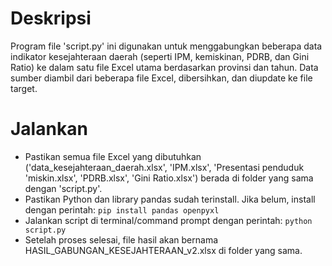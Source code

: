 # Deskripsi
Program file 'script.py' ini digunakan untuk menggabungkan beberapa data indikator kesejahteraan daerah (seperti IPM, kemiskinan, PDRB, dan Gini Ratio) ke dalam satu file Excel utama berdasarkan provinsi dan tahun. Data sumber diambil dari beberapa file Excel, dibersihkan, dan diupdate ke file target.

# Jalankan
- Pastikan semua file Excel yang dibutuhkan ('data_kesejahteraan_daerah.xlsx', 'IPM.xlsx', 'Presentasi penduduk 'miskin.xlsx', 'PDRB.xlsx', 'Gini Ratio.xlsx') berada di folder yang sama dengan 'script.py'.
- Pastikan Python dan library pandas sudah terinstall. Jika belum, install dengan perintah:
```pip install pandas openpyxl```
- Jalankan script di terminal/command prompt dengan perintah:
```python script.py```
- Setelah proses selesai, file hasil akan bernama HASIL_GABUNGAN_KESEJAHTERAAN_v2.xlsx di folder yang sama.